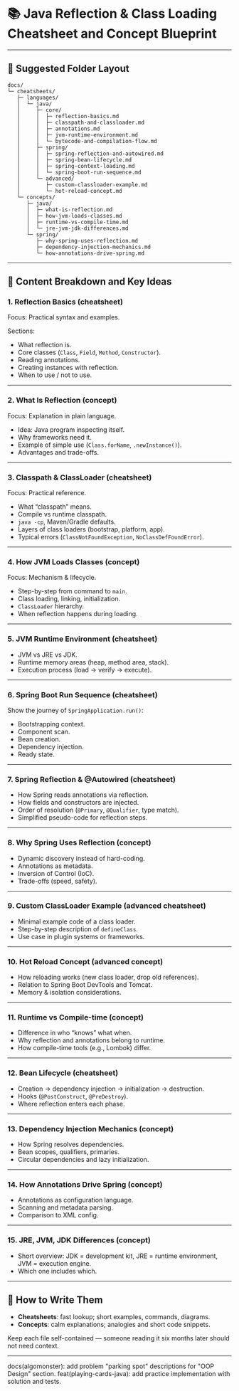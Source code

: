 # 📚 Java Reflection & Class Loading Cheatsheet and Concept Blueprint

---

## 🧩 Suggested Folder Layout

```
docs/
└─ cheatsheets/
   ├─ languages/
   │  └─ java/
   │     ├─ core/
   │     │  ├─ reflection-basics.md
   │     │  ├─ classpath-and-classloader.md
   │     │  ├─ annotations.md
   │     │  ├─ jvm-runtime-environment.md
   │     │  └─ bytecode-and-compilation-flow.md
   │     ├─ spring/
   │     │  ├─ spring-reflection-and-autowired.md
   │     │  ├─ spring-bean-lifecycle.md
   │     │  ├─ spring-context-loading.md
   │     │  └─ spring-boot-run-sequence.md
   │     └─ advanced/
   │        ├─ custom-classloader-example.md
   │        └─ hot-reload-concept.md
   └─ concepts/
      ├─ java/
      │  ├─ what-is-reflection.md
      │  ├─ how-jvm-loads-classes.md
      │  ├─ runtime-vs-compile-time.md
      │  └─ jre-jvm-jdk-differences.md
      └─ spring/
         ├─ why-spring-uses-reflection.md
         ├─ dependency-injection-mechanics.md
         └─ how-annotations-drive-spring.md
```

---

## 🧭 Content Breakdown and Key Ideas

### 1. **Reflection Basics (cheatsheet)**

Focus: Practical syntax and examples.

Sections:

* What reflection is.
* Core classes (`Class`, `Field`, `Method`, `Constructor`).
* Reading annotations.
* Creating instances with reflection.
* When to use / not to use.

---

### 2. **What Is Reflection (concept)**

Focus: Explanation in plain language.

* Idea: Java program inspecting itself.
* Why frameworks need it.
* Example of simple use (`Class.forName`, `.newInstance()`).
* Advantages and trade-offs.

---

### 3. **Classpath & ClassLoader (cheatsheet)**

Focus: Practical reference.

* What “classpath” means.
* Compile vs runtime classpath.
* `java -cp`, Maven/Gradle defaults.
* Layers of class loaders (bootstrap, platform, app).
* Typical errors (`ClassNotFoundException`, `NoClassDefFoundError`).

---

### 4. **How JVM Loads Classes (concept)**

Focus: Mechanism & lifecycle.

* Step-by-step from command to `main`.
* Class loading, linking, initialization.
* `ClassLoader` hierarchy.
* When reflection happens during loading.

---

### 5. **JVM Runtime Environment (cheatsheet)**

* JVM vs JRE vs JDK.
* Runtime memory areas (heap, method area, stack).
* Execution process (load → verify → execute).

---

### 6. **Spring Boot Run Sequence (cheatsheet)**

Show the journey of `SpringApplication.run()`:

* Bootstrapping context.
* Component scan.
* Bean creation.
* Dependency injection.
* Ready state.

---

### 7. **Spring Reflection & @Autowired (cheatsheet)**

* How Spring reads annotations via reflection.
* How fields and constructors are injected.
* Order of resolution (`@Primary`, `@Qualifier`, type match).
* Simplified pseudo-code for reflection steps.

---

### 8. **Why Spring Uses Reflection (concept)**

* Dynamic discovery instead of hard-coding.
* Annotations as metadata.
* Inversion of Control (IoC).
* Trade-offs (speed, safety).

---

### 9. **Custom ClassLoader Example (advanced cheatsheet)**

* Minimal example code of a class loader.
* Step-by-step description of `defineClass`.
* Use case in plugin systems or frameworks.

---

### 10. **Hot Reload Concept (advanced concept)**

* How reloading works (new class loader, drop old references).
* Relation to Spring Boot DevTools and Tomcat.
* Memory & isolation considerations.

---

### 11. **Runtime vs Compile-time (concept)**

* Difference in who “knows” what when.
* Why reflection and annotations belong to runtime.
* How compile-time tools (e.g., Lombok) differ.

---

### 12. **Bean Lifecycle (cheatsheet)**

* Creation → dependency injection → initialization → destruction.
* Hooks (`@PostConstruct`, `@PreDestroy`).
* Where reflection enters each phase.

---

### 13. **Dependency Injection Mechanics (concept)**

* How Spring resolves dependencies.
* Bean scopes, qualifiers, primaries.
* Circular dependencies and lazy initialization.

---

### 14. **How Annotations Drive Spring (concept)**

* Annotations as configuration language.
* Scanning and metadata parsing.
* Comparison to XML config.

---

### 15. **JRE, JVM, JDK Differences (concept)**

* Short overview:
  JDK = development kit,
  JRE = runtime environment,
  JVM = execution engine.
* Which one includes which.

---

## 🧠 How to Write Them

* **Cheatsheets**: fast lookup; short examples, commands, diagrams.
* **Concepts**: calm explanations; analogies and short code snippets.

Keep each file self-contained — someone reading it six months later should not need context.

---



docs(algomonster): add problem "parking spot" descriptions for "OOP Design" section.
feat(playing-cards-java): add practice implementation with solution and tests.

